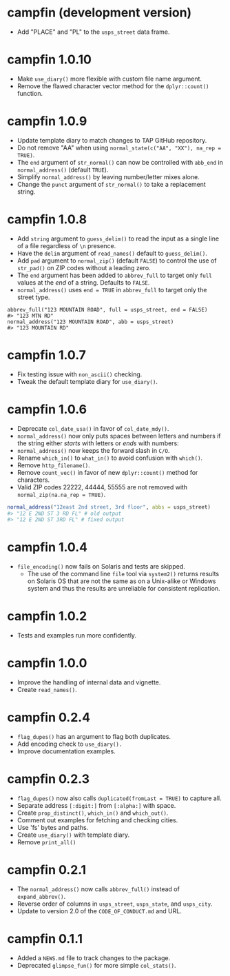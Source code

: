 # campfin (development version)

* Add "PLACE" and "PL" to the `usps_street` data frame.

# campfin 1.0.10

* Make `use_diary()` more flexible with custom file name argument.
* Remove the flawed character vector method for the `dplyr::count()` function.

# campfin 1.0.9

* Update template diary to match changes to TAP GitHub repository.
* Do not remove "AA" when using `normal_state(c("AA", "XX"), na_rep = TRUE)`.
* The `end` argument of `str_normal()` can now be controlled with `abb_end` in
  `normal_address()` (default `TRUE`).
* Simplify `normal_address()` by leaving number/letter mixes alone.
* Change the `punct` argument of `str_normal()` to take a replacement string.

# campfin 1.0.8

* Add `string` argument to `guess_delim()` to read the input as a single line
  of a file regardless of `\n` presence.
* Have the `delim` argument of `read_names()` default to `guess_delim()`.
* Add `pad` argument to `normal_zip()` (default `FALSE`) to control the use of
  `str_pad()` on ZIP codes without a leading zero.
* The `end` argument has been added to `abbrev_full` to target only `full`
  values at the _end_ of a string. Defaults to `FALSE`.
* `normal_address()` uses `end = TRUE` in `abbrev_full` to target only the
  street type.
  
```
abbrev_full("123 MOUNTAIN ROAD", full = usps_street, end = FALSE)
#> "123 MTN RD"
normal_address("123 MOUNTAIN ROAD", abb = usps_street)
#> "123 MOUNTAIN RD"
```

# campfin 1.0.7

* Fix testing issue with `non_ascii()` checking.
* Tweak the default template diary for `use_diary()`.

# campfin 1.0.6

* Deprecate `col_date_usa()` in favor of `col_date_mdy()`.
* `normal_address()` now only puts spaces between letters and numbers if the
  string either _starts_ with letters or _ends_ with numbers:
* `normal_address()` now keeps the forward slash in `C/O`.
* Rename `which_in()` to `what_in()` to avoid confusion with `which()`.
* Remove `http_filename()`.
* Remove `count_vec()` in favor of new `dplyr::count()` method for characters.
* Valid ZIP codes 22222, 44444, 55555 are not removed with
  `normal_zip(na.na_rep = TRUE)`.

``` r
normal_address("12east 2nd street, 3rd floor", abbs = usps_street)
#> "12 E 2ND ST 3 RD FL" # old output
#> "12 E 2ND ST 3RD FL" # fixed output
```

# campfin 1.0.4

* `file_encoding()` now fails on Solaris and tests are skipped.
    * The use of the command line `file` tool via `system2()` returns results
    on Solaris OS that are not the same as on a Unix-alike or Windows system
    and thus the results are unreliable for consistent replication.

# campfin 1.0.2

* Tests and examples run more confidently.

# campfin 1.0.0

* Improve the handling of internal data and vignette.
* Create `read_names()`.

# campfin 0.2.4

* `flag_dupes()` has an argument to flag both duplicates.
* Add encoding check to `use_diary().`
* Improve documentation examples.

# campfin 0.2.3

* `flag_dupes()` now also calls `duplicated(fromLast = TRUE)` to capture all.
* Separate address `[:digit:]` from `[:alpha:]` with space.
* Create `prop_distinct()`, `which_in()` and `which_out()`.
* Comment out examples for fetching and checking cities.
* Use 'fs' bytes and paths.
* Create `use_diary()` with template diary.
* Remove `print_all()`

# campfin 0.2.1

* The `normal_address()` now calls `abbrev_full()` instead of `expand_abbrev()`.
* Reverse order of columns in `usps_street`, `usps_state`, and `usps_city`.
* Update to version 2.0 of the `CODE_OF_CONDUCT.md` and URL.

# campfin 0.1.1

* Added a `NEWS.md` file to track changes to the package.
* Deprecated `glimpse_fun()` for more simple `col_stats()`.
